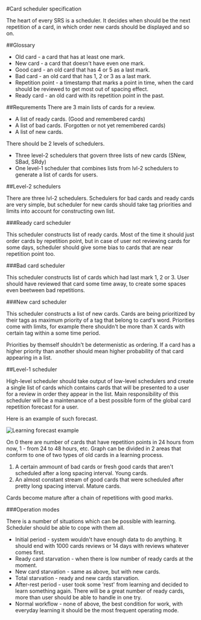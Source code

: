 #Card scheduler specification

The heart of every SRS is a scheduler. It decides when should be the next repetition of
a card, in which order new cards should be displayed and so on.

##Glossary

* Old card - a card that has at least one mark.
* New card - a card that doesn't have even one mark.
* Good card - an old card that has 4 or 5 as a last mark.
* Bad card - an old card that has 1, 2 or 3 as a last mark.
* Repetition point - a timestamp that marks a point in time, when the card should be reviewed to get most out of
spacing effect.
* Ready card - an old card with its repetition point in the past.

##Requrements
There are 3 main lists of cards for a review.

* A list of ready cards. (Good and remembered cards)
* A list of bad cards. (Forgotten or not yet remembered cards)
* A list of new cards.

There should be 2 levels of schedulers.

* Three level-2 schedulers that govern three lists of new cards (SNew, SBad, SRdy)
* One level-1 scheduler that combines lists from lvl-2 schedulers to generate a list of cards for users.

##Level-2 schedulers

There are three lvl-2 schedulers. Schedulers for bad cards and ready cards are very simple,
but scheduler for new cards should take tag priorities and limits into account for constructing own list.

###Ready card scheduler

This scheduler constructs list of ready cards. Most of the time it should just order cards by repetition point,
but in case of user not reviewing cards for some days, scheduler should give some bias to cards that are near repetition
point too.

###Bad card scheduler

This scheduler constructs list of cards which had last mark 1, 2 or 3. User should have reviewed that card some time
away, to create some spaces even beetween bad repetitions.

###New card scheduler

This scheduler constructs a list of new cards. Cards are being prioritized by their tags as maximum priority of 
a tag that belong to card's word. Priorities come with limits, for example there shouldn't be more than
X cards with certain tag within a some time period.

Priorities by themself shouldn't be determenistic as ordering. If a card has a higher priority than another should mean
higher probability of that card appearing in a list.

##Level-1 scheduler

High-level scheduler should take output of low-level schedulers and create a single list of cards which contains
cards that will be presented to a user for a review in order they appear in the list. Main responsibility of this
scheduler will be a maintenance of a best possible form of the global card repetition forecast for a user.

Here is an example of such forecast.

![Learning forecast example](http://i.imgur.com/jKT0btP.png)

On 0 there are number of cards that have repetition points in 24 hours from now, 1 - from 24 to 48 hours, etc.
Graph can be divided in 2 areas that conform to one of two types of old cards in a learning process.

1. A certain ammount of bad cards or fresh good cards that aren't scheduled after a long spacing interval. Young cards.
2. An almost constant stream of good cards that were scheduled after pretty long spacing interval. Mature cards.

Cards become mature after a chain of repetitions with good marks.

###Operation modes

There is a number of situations which can be possible with learning. Scheduler should be able to cope with them all.

* Initial period - system wouldn't have enough data to do anything. It should end with 1000 cards reviews or
14 days with reviews whatever comes first.
* Ready card starvation - when there is low number of ready cards at the moment.
* New card starvation - same as above, but with new cards.
* Total starvation - ready and new cards starvation.
* After-rest period - user took some 'rest' from learning and decided to learn something again. There will be a great
 number of ready cards, more than user should be able to handle in one try.
* Normal workflow - none of above, the best condition for work, with everyday learning it should be the most frequent
 operating mode.
